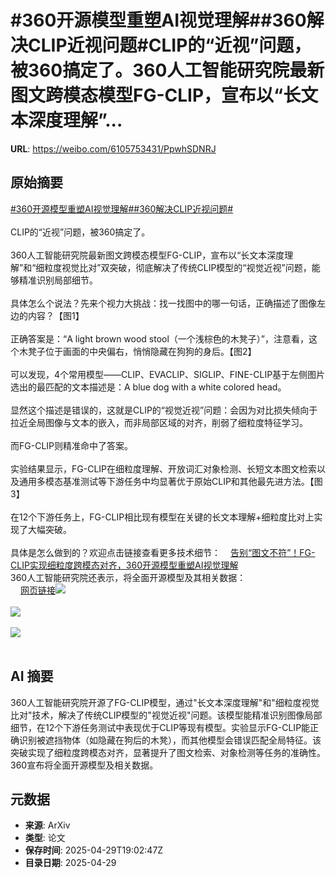 # #360开源模型重塑AI视觉理解##360解决CLIP近视问题#CLIP的“近视”问题，被360搞定了。360人工智能研究院最新图文跨模态模型FG-CLIP，宣布以“长文本深度理解”...

**URL**: https://weibo.com/6105753431/PpwhSDNRJ

## 原始摘要

<a href="https://m.weibo.cn/search?containerid=231522type%3D1%26t%3D10%26q%3D%23360%E5%BC%80%E6%BA%90%E6%A8%A1%E5%9E%8B%E9%87%8D%E5%A1%91AI%E8%A7%86%E8%A7%89%E7%90%86%E8%A7%A3%23&amp;extparam=%23360%E5%BC%80%E6%BA%90%E6%A8%A1%E5%9E%8B%E9%87%8D%E5%A1%91AI%E8%A7%86%E8%A7%89%E7%90%86%E8%A7%A3%23" data-hide=""><span class="surl-text">#360开源模型重塑AI视觉理解#</span></a><a href="https://m.weibo.cn/search?containerid=231522type%3D1%26t%3D10%26q%3D%23360%E8%A7%A3%E5%86%B3CLIP%E8%BF%91%E8%A7%86%E9%97%AE%E9%A2%98%23&amp;extparam=%23360%E8%A7%A3%E5%86%B3CLIP%E8%BF%91%E8%A7%86%E9%97%AE%E9%A2%98%23" data-hide=""><span class="surl-text">#360解决CLIP近视问题#</span></a><br><br>CLIP的“近视”问题，被360搞定了。<br><br>360人工智能研究院最新图文跨模态模型FG-CLIP，宣布以“长文本深度理解”和“细粒度视觉比对”双突破，彻底解决了传统CLIP模型的“视觉近视”问题，能够精准识别局部细节。<br><br>具体怎么个说法？先来个视力大挑战：找一找图中的哪一句话，正确描述了图像左边的内容？【图1】<br><br>正确答案是：“A light brown wood stool（一个浅棕色的木凳子）”，注意看，这个木凳子位于画面的中央偏右，悄悄隐藏在狗狗的身后。【图2】<br><br>可以发现，4个常用模型——CLIP、EVACLIP、SIGLIP、FINE-CLIP基于左侧图片选出的最匹配的文本描述是：A blue dog with a white colored head。<br><br>显然这个描述是错误的，这就是CLIP的“视觉近视”问题：会因为对比损失倾向于拉近全局图像与文本的嵌入，而非局部区域的对齐，削弱了细粒度特征学习。<br><br>而FG-CLIP则精准命中了答案。<br><br>实验结果显示，FG-CLIP在细粒度理解、开放词汇对象检测、长短文本图文检索以及通用多模态基准测试等下游任务中均显著优于原始CLIP和其他最先进方法。【图3】<br><br>在12个下游任务上，FG-CLIP相比现有模型在关键的长文本理解+细粒度比对上实现了大幅突破。<br><br>具体是怎么做到的？欢迎点击链接查看更多技术细节：<a href="https://weibo.cn/sinaurl?u=https%3A%2F%2Fmp.weixin.qq.com%2Fs%2Fmw02qHnJsZ13A1adeZ6Nxw" data-hide=""><span class="url-icon"><img style="width: 1rem;height: 1rem" src="https://h5.sinaimg.cn/upload/2015/09/25/3/timeline_card_small_web_default.png" referrerpolicy="no-referrer"></span><span class="surl-text">告别“图文不符”！FG-CLIP实现细粒度跨模态对齐，360开源模型重塑AI视觉理解</span></a><br>360人工智能研究院还表示，将全面开源模型及其相关数据：<br><a href="https://weibo.cn/sinaurl?u=https%3A%2F%2Fgithub.com%2F360CVGroup" data-hide=""><span class="url-icon"><img style="width: 1rem;height: 1rem" src="https://h5.sinaimg.cn/upload/2015/09/25/3/timeline_card_small_web_default.png" referrerpolicy="no-referrer"></span><span class="surl-text">网页链接</span></a><img style="" src="https://tvax1.sinaimg.cn/large/006Fd7o3gy1i0xtgicvduj30u00ep11x.jpg" referrerpolicy="no-referrer"><br><br><img style="" src="https://tvax1.sinaimg.cn/large/006Fd7o3gy1i0xtgkbw5hj30u00b3tf8.jpg" referrerpolicy="no-referrer"><br><br><img style="" src="https://tvax2.sinaimg.cn/large/006Fd7o3gy1i0xtgnxgznj30u00p6n8q.jpg" referrerpolicy="no-referrer"><br><br>

## AI 摘要

360人工智能研究院开源了FG-CLIP模型，通过"长文本深度理解"和"细粒度视觉比对"技术，解决了传统CLIP模型的"视觉近视"问题。该模型能精准识别图像局部细节，在12个下游任务测试中表现优于CLIP等现有模型。实验显示FG-CLIP能正确识别被遮挡物体（如隐藏在狗后的木凳），而其他模型会错误匹配全局特征。该突破实现了细粒度跨模态对齐，显著提升了图文检索、对象检测等任务的准确性。360宣布将全面开源模型及相关数据。

## 元数据

- **来源**: ArXiv
- **类型**: 论文
- **保存时间**: 2025-04-29T19:02:47Z
- **目录日期**: 2025-04-29
